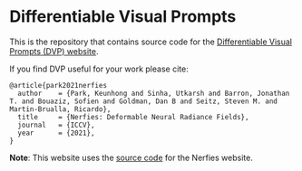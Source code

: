 # Differentiable Visual Prompts

This is the repository that contains source code for the [Differentiable Visual Prompts (DVP) website](https://differentiable-visual-prompts.github.io/).

If you find DVP useful for your work please cite:
```
@article{park2021nerfies
  author    = {Park, Keunhong and Sinha, Utkarsh and Barron, Jonathan T. and Bouaziz, Sofien and Goldman, Dan B and Seitz, Steven M. and Martin-Brualla, Ricardo},
  title     = {Nerfies: Deformable Neural Radiance Fields},
  journal   = {ICCV},
  year      = {2021},
}
```

**Note**: This website uses the [source code](https://github.com/nerfies/nerfies.github.io) for the Nerfies website.

